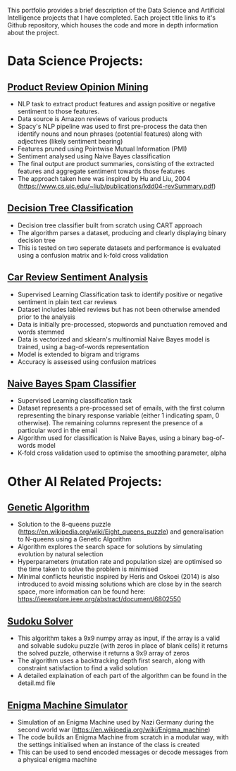 This portfolio provides a brief description of the Data Science and Artificial Intelligence projects that I have completed. Each project title links to it's Github repository, which houses the code and more in depth information about the project. 

# Data Science Projects:

## [Product Review Opinion Mining](https://github.com/samjpwalsh/Product_Review_Opinion_Mining)

   - NLP task to extract product features and assign positive or negative sentiment to those features.
   - Data source is Amazon reviews of various products
   - Spacy's NLP pipeline was used to first pre-process the data then identify nouns and noun phrases (potential features) along with adjectives (likely sentiment bearing)
   - Features pruned using Pointwise Mutual Information (PMI)
   - Sentiment analysed using Naive Bayes classification
   - The final output are product summaries, consisting of the extracted features and aggregate sentiment towards those features
   - The approach taken here was inspired by Hu and Liu, 2004 (https://www.cs.uic.edu/~liub/publications/kdd04-revSummary.pdf)

## [Decision Tree Classification](https://github.com/samjpwalsh/Decision_Tree_Classification)

- Decision tree classifier built from scratch using CART approach
- The algorithm parses a dataset, producing and clearly displaying binary decision tree
- This is tested on two seperate datasets and performance is evaluated using a confusion matrix and k-fold cross validation

## [Car Review Sentiment Analysis](https://github.com/samjpwalsh/Car_Review_Sentiment_Analysis)

- Supervised Learning Classification task to identify positive or negative sentiment in plain text car reviews
- Dataset includes labled reviews but has not been otherwise amended prior to the analysis
- Data is initially pre-processed, stopwords and punctuation removed and words stemmed
- Data is vectorized and sklearn's multinomial Naive Bayes model is trained, using a bag-of-words representation
- Model is extended to bigram and trigrams
- Accuracy is assessed using confusion matrices

## [Naive Bayes Spam Classifier](https://github.com/samjpwalsh/NB_Spam_Classifier)

- Supervised Learning classification task
- Dataset represents a pre-processed set of emails, with the first column representing the binary response variable (either 1 indicating spam, 0 otherwise). The remaining columns represent the presence of a particular word in the email
- Algorithm used for classification is Naive Bayes, using a binary bag-of-words model
- K-fold cross validation used to optimise the smoothing parameter, alpha


# Other AI Related Projects:

## [Genetic Algorithm](https://github.com/samjpwalsh/Genetic_Algorithm)

- Solution to the 8-queens puzzle (https://en.wikipedia.org/wiki/Eight_queens_puzzle) and generalisation to N-queens using a Genetic Algorithm
- Algorithm explores the search space for solutions by simulating evolution by natural selection
- Hyperparameters (mutation rate and population size) are optimised so the time taken to solve the problem is minimised
- Minimal conflicts heuristic inspired by Heris and Oskoei (2014) is also introduced to avoid missing solutions which are close by in the search space, more information can be found here: https://ieeexplore.ieee.org/abstract/document/6802550

## [Sudoku Solver](https://github.com/samjpwalsh/Sudoku_Solver)

- This algorithm takes a 9x9 numpy array as input, if the array is a valid and solvable sudoku puzzle (with zeros in place of blank cells) it returns the solved puzzle, otherwise it returns a 9x9 array of zeros
- The algorithm uses a backtracking depth first search, along with constraint satisfaction to find a valid solution
- A detailed explaination of each part of the algorithm can be found in the detail.md file

## [Enigma Machine Simulator](https://github.com/samjpwalsh/Enigma_Machine_Simulator)

- Simulation of an Enigma Machine used by Nazi Germany during the second world war (https://en.wikipedia.org/wiki/Enigma_machine)
- The code builds an Enigma Machine from scratch in a modular way, with the settings initialised when an instance of the class is created
- This can be used to send encoded messages or decode messages from a physical enigma machine

